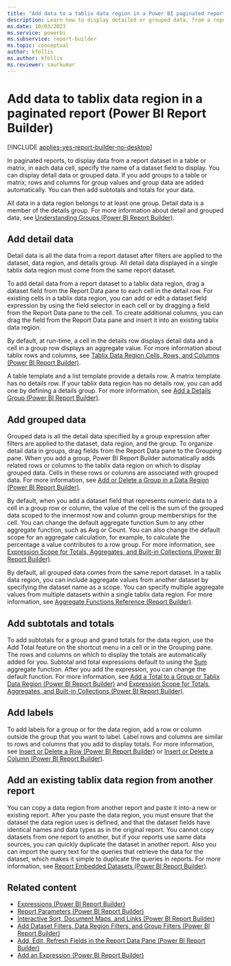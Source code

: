 ```yaml
---
title: "Add data to a tablix data region in a Power BI paginated report | Microsoft Docs"
description: Learn how to display detailed or grouped data, from a report dataset in a table or matrix, to a tablix data region in a Power BI paginated report. 
ms.date: 10/03/2023
ms.service: powerbi
ms.subservice: report-builder
ms.topic: conceptual
author: kfollis
ms.author: kfollis
ms.reviewer: saurkumar
---
```

# Add data to tablix data region in a paginated report (Power BI Report Builder)

[!INCLUDE [applies-yes-report-builder-no-desktop](../../includes/applies-yes-report-builder-no-desktop.md)]

In paginated reports, to display data from a report dataset in a table or matrix, in each data cell, specify the name of a dataset field to display. You can display detail data or grouped data. If you add groups to a table or matrix, rows and columns for group values and group data are added automatically. You can then add subtotals and totals for your data.  
  
 All data in a data region belongs to at least one group. Detail data is a member of the details group. For more information about detail and grouped data, see [Understanding Groups &#40;Power BI Report Builder&#41;](../../paginated-reports/report-design/understand-groups-report-builder.md).  
  
  
## Add detail data  
 Detail data is all the data from a report dataset after filters are applied to the dataset, data region, and details group. All detail data displayed in a single tablix data region must come from the same report dataset.  
  
 To add detail data from a report dataset to a tablix data region, drag a dataset field from the Report Data pane to each cell in the detail row. For existing cells in a tablix data region, you can add or edit a dataset field expression by using the field selector in each cell or by dragging a field from the Report Data pane to the cell. To create additional columns, you can drag the field from the Report Data pane and insert it into an existing tablix data region.  
  
 By default, at run-time, a cell in the details row displays detail data and a cell in a group row displays an aggregate value. For more information about tablix rows and columns, see [Tablix Data Region Cells, Rows, and Columns &#40;Power BI Report Builder&#41;](tablix-data-region-cells-rows-columns-report-builder.md).  
  
 A table template and a list template provide a details row. A matrix template has no details row. If your tablix data region has no details row, you can add one by defining a details group. For more information, see [Add a Details Group &#40;Power BI Report Builder&#41;](add-details-group-report-builder.md).  
  
## Add grouped data  
 Grouped data is all the detail data specified by a group expression after filters are applied to the dataset, data region, and the group. To organize detail data in groups, drag fields from the Report Data pane to the Grouping pane. When you add a group, Power BI Report Builder automatically adds related rows or columns to the tablix data region on which to display grouped data. Cells in these rows or columns are associated with grouped data. For more information, see [Add or Delete a Group in a Data Region &#40;Power BI Report Builder&#41;](../../paginated-reports/report-design/add-delete-group-data-region-report-builder.md).  
  
 By default, when you add a dataset field that represents numeric data to a cell in a group row or column, the value of the cell is the sum of the grouped data scoped to the innermost row and column group memberships for the cell. You can change the default aggregate function Sum to any other aggregate function, such as Avg or Count. You can also change the default scope for an aggregate calculation, for example, to calculate the percentage a value contributes to a row group. For more information, see [Expression Scope for Totals, Aggregates, and Built-in Collections &#40;Power BI Report Builder&#41;](../../paginated-reports/expressions/expression-scope-for-totals-aggregates-and-built-in-collections.md).  
  
 By default, all grouped data comes from the same report dataset. In a tablix data region, you can include aggregate values from another dataset by specifying the dataset name as a scope. You can specify multiple aggregate values from multiple datasets within a single tablix data region. For more information, see [Aggregate Functions Reference (Report Builder)](/sql/reporting-services/report-design/report-builder-functions-aggregate-functions-reference).  
  
## Add subtotals and totals  
 To add subtotals for a group and grand totals for the data region, use the Add Total feature on the shortcut menu in a cell or in the Grouping pane. The rows and columns on which to display the totals are automatically added for you. Subtotal and total expressions default to using the [Sum](/sql/reporting-services/report-design/report-builder-functions-sum-function) aggregate function. After you add the expression, you can change the default function. For more information, see [Add a Total to a Group or Tablix Data Region &#40;Power BI Report Builder&#41;](add-total-group-tablix-data-region-report-builder.md) and [Expression Scope for Totals, Aggregates, and Built-in Collections &#40;Power BI Report Builder&#41;](../../paginated-reports/expressions/expression-scope-for-totals-aggregates-and-built-in-collections.md).  
  
## Add labels  
 To add labels for a group or for the data region, add a row or column outside the group that you want to label. Label rows and columns are similar to rows and columns that you add to display totals. For more information, see [Insert or Delete a Row &#40;Power BI Report Builder&#41;](insert-delete-row-report-builder.md) or [Insert or Delete a Column &#40;Power BI Report Builder&#41;](../../paginated-reports/report-design/insert-delete-column-report-builder.md).  
  
## Add an existing tablix data region from another report  
 You can copy a data region from another report and paste it into-a new or existing report. After you paste the data region, you must ensure that the dataset the data region uses is defined, and that the dataset fields have identical names and data types as in the original report. You cannot copy datasets from one report to another, but if your reports use same data sources, you can quickly duplicate the dataset in another report. Also you can import the query text for the queries that retrieve the data for the dataset, which makes it simple to duplicate the queries in reports. For more information, see [Report Embedded Datasets &#40;Power BI Report Builder&#41;](../../paginated-reports/report-data/report-embedded-datasets-report-builder.md).  
  
## Related content

- [Expressions &#40;Power BI Report Builder&#41;](../../paginated-reports/expressions/report-builder-expressions.md)   
- [Report Parameters &#40;Power BI Report Builder&#41;](../../paginated-reports/parameters/report-builder-parameters.md)   
- [Interactive Sort, Document Maps, and Links &#40;Power BI Report Builder&#41;](/sql/reporting-services/report-design/interactive-sort-document-maps-and-links-report-builder-and-ssrs)   
- [Add Dataset Filters, Data Region Filters, and Group Filters &#40;Power BI Report Builder&#41;](../../paginated-reports/report-design/add-dataset-filters-data-region-filters-and-group-filters.md)   
- [Add, Edit, Refresh Fields in the Report Data Pane &#40;Power BI Report Builder&#41;](/sql/reporting-services/report-data/add-edit-refresh-fields-in-the-report-data-pane-report-builder-and-ssrs)   
- [Add an Expression &#40;Power BI Report Builder&#41;](../../paginated-reports/expressions/add-expression-report-builder.md)  
  
  
